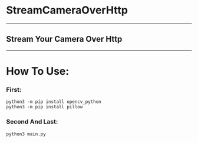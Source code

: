 # StreamCameraOverHttp
-----------------------
## Stream Your Camera Over Http
-----------------------
# How To Use:
### First:
```
python3 -m píp install opencv_python
python3 -m pip install pillow
```
### Second And Last:
```
python3 main.py
```
